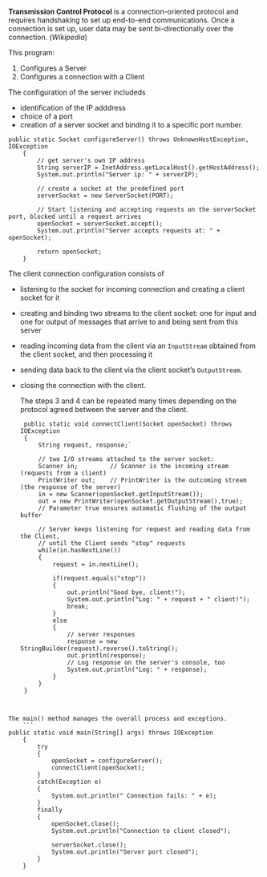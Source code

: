   **Transmission Control Protocol** is a connection-oriented protocol and requires handshaking to set up end-to-end communications.
   Once a connection is set up, user data may be sent bi-directionally over the connection. (*Wikipedia*)
  
   This program:
1.    Configures a Server
2.    Configures a connection with a Client

The configuration of the server includeds
- identification of the IP adddress
- choice of a port
- creation of a server socket and binding it to a specific port number.

```
public static Socket configureServer() throws UnknownHostException, IOException
    {
        // get server's own IP address
        String serverIP = InetAddress.getLocalHost().getHostAddress();
        System.out.println("Server ip: " + serverIP);
            
        // create a socket at the predefined port
        serverSocket = new ServerSocket(PORT);   
                    
        // Start listening and accepting requests on the serverSocket port, blocked until a request arrives
        openSocket = serverSocket.accept();  
        System.out.println("Server accepts requests at: " + openSocket);      
        
        return openSocket;
    }
```

The client connection configuration consists of
- listening to the socket for incoming connection and creating a client socket for it
- creating and binding two streams to the client socket: one for input and one for output of messages that arrive to and being sent from this server
- reading incoming data from the client via an `InputStream` obtained from the client socket, and then processing it
- sending data back to the client via the client socket’s `OutputStream`.
- closing the connection with the client.
   
   The steps 3 and 4 can be repeated many times depending on the protocol agreed between the server and the client.
   ```
	public static void connectClient(Socket openSocket) throws IOException
    {
        String request, response;`
        
        // two I/O streams attached to the server socket:       
        Scanner in;         // Scanner is the incoming stream (requests from a client)
        PrintWriter out;    // PrintWriter is the outcoming stream (the response of the server)
        in = new Scanner(openSocket.getInputStream()); 
        out = new PrintWriter(openSocket.getOutputStream(),true);
        // Parameter true ensures automatic flushing of the output buffer

        // Server keeps listening for request and reading data from the Client,  
        // until the Client sends "stop" requests
        while(in.hasNextLine())
        {
            request = in.nextLine();

            if(request.equals("stop"))
            {
                out.println("Good bye, client!");
                System.out.println("Log: " + request + " client!");
                break;
            }
            else
            {        
                // server responses
                response = new StringBuilder(request).reverse().toString();
                out.println(response);   
                // Log response on the server's console, too
                System.out.println("Log: " + response);
            }
        }
    }
```
   
 
The main() method manages the overall process and exceptions.    
    ```
public static void main(String[] args) throws IOException 
    {       
        try
        {
            openSocket = configureServer();   
            connectClient(openSocket);
        }
        catch(Exception e)
        {
            System.out.println(" Connection fails: " + e); 
        }
        finally
        {    
            openSocket.close();
            System.out.println("Connection to client closed");
            
            serverSocket.close();
            System.out.println("Server port closed");
        }
    }
```


 
